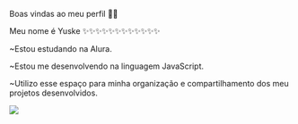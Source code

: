 Boas vindas ao meu perfil 💙💙

Meu nome é Yuske
✨✨✨✨✨✨✨✨✨✨✨✨

~Estou estudando na Alura.

~Estou me desenvolvendo na linguagem JavaScript.

~Utilizo esse espaço para minha organização e compartilhamento dos meu projetos desenvolvidos.


![](https://media.tenor.com/Jv32sVOk-T4AAAAM/bts-bts-v.gif)
